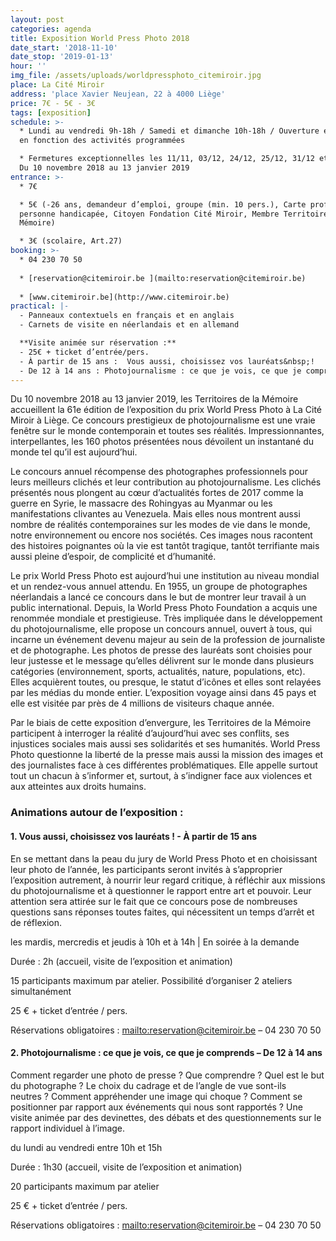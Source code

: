 ```yaml
---
layout: post
categories: agenda
title: Exposition World Press Photo 2018
date_start: '2018-11-10'
date_stop: '2019-01-13'
hour: ''
img_file: /assets/uploads/worldpressphoto_citemiroir.jpg
place: La Cité Miroir
address: 'place Xavier Neujean, 22 à 4000 Liège'
price: 7€ - 5€ - 3€
tags: [exposition]
schedule: >-
  * Lundi au vendredi 9h-18h / Samedi et dimanche 10h-18h / Ouverture en soirée
  en fonction des activités programmées

  * Fermetures exceptionnelles les 11/11, 03/12, 24/12, 25/12, 31/12 et 01/01.
  Du 10 novembre 2018 au 13 janvier 2019
entrance: >-
  * 7€ 

  * 5€ (-26 ans, demandeur d’emploi, groupe (min. 10 pers.), Carte prof,
  personne handicapée, Citoyen Fondation Cité Miroir, Membre Territoires de la
  Mémoire)

  * 3€ (scolaire, Art.27)        
booking: >-
  * 04 230 70 50
  
  * [reservation@citemiroir.be ](mailto:reservation@citemiroir.be)
  
  * [www.citemiroir.be](http://www.citemiroir.be)
practical: |-
  - Panneaux contextuels en français et en anglais
  - Carnets de visite en néerlandais et en allemand

  **Visite animée sur réservation :**
  - 25€ + ticket d’entrée/pers.
  - À partir de 15 ans :  Vous aussi, choisissez vos lauréats&nbsp;!
  - De 12 à 14 ans : Photojournalisme : ce que je vois, ce que je comprends
---
```

Du 10 novembre 2018 au 13 janvier 2019, les Territoires de la Mémoire accueillent la 61e édition de l’exposition du prix World Press Photo à La Cité Miroir à Liège. Ce concours prestigieux de photojournalisme est une vraie fenêtre sur le monde contemporain et toutes ses réalités. Impressionnantes, interpellantes, les 160 photos présentées nous dévoilent un instantané du monde tel qu’il est aujourd’hui.

Le concours annuel récompense des photographes professionnels pour leurs meilleurs clichés et leur contribution au photojournalisme. Les clichés présentés nous plongent au cœur d’actualités fortes de 2017 comme la guerre en Syrie, le massacre des Rohingyas au Myanmar ou les manifestations clivantes au Venezuela. Mais elles nous montrent aussi nombre de réalités contemporaines sur les modes de vie dans le monde, notre environnement ou encore nos sociétés. Ces images nous racontent des histoires poignantes où la vie est tantôt tragique, tantôt terrifiante mais aussi pleine d’espoir, de complicité et d’humanité.

Le prix World Press Photo est aujourd’hui une institution au niveau mondial et un rendez-vous annuel attendu. En 1955, un groupe de photographes néerlandais a lancé ce concours dans le but de montrer leur travail à un public international. Depuis, la World Press Photo Foundation a acquis une renommée mondiale et prestigieuse. Très impliquée dans le développement du photojournalisme, elle propose un concours annuel, ouvert à tous, qui incarne un événement devenu majeur au sein de la profession de journaliste et de photographe. Les photos de presse des lauréats sont choisies pour leur justesse et le message qu’elles délivrent sur le monde dans plusieurs catégories (environnement, sports, actualités, nature, populations, etc). Elles acquièrent toutes, ou presque, le statut d’icônes et elles sont relayées par les médias du monde entier. L’exposition voyage ainsi dans 45 pays et elle est visitée par près de 4 millions de visiteurs chaque année.

Par le biais de cette exposition d’envergure, les Territoires de la Mémoire participent à interroger la réalité d’aujourd’hui avec ses conflits, ses injustices sociales mais aussi ses solidarités et ses humanités. World Press Photo questionne la liberté de la presse mais aussi la mission des images et des journalistes face à ces différentes problématiques. Elle appelle surtout tout un chacun à s’informer et, surtout, à s’indigner face aux violences et aux atteintes aux droits humains.



### Animations autour de l’exposition :

#### 1. Vous aussi, choisissez vos lauréats&nbsp;! - À partir de 15 ans

En se mettant dans la peau du jury de World Press Photo et en choisissant leur photo de l’année, les participants seront invités à s’approprier l’exposition autrement, à nourrir leur regard critique, à réfléchir aux missions du photojournalisme et à questionner le rapport entre art et pouvoir. Leur attention sera attirée sur le fait que ce concours pose de nombreuses questions sans réponses toutes faites, qui nécessitent un temps d’arrêt et de réflexion.

les mardis, mercredis et jeudis à 10h et à 14h | En soirée à la demande

Durée : 2h (accueil, visite de l’exposition et animation)

15 participants maximum par atelier. Possibilité d’organiser 2 ateliers simultanément

25 € + ticket d’entrée / pers.

Réservations obligatoires : <mailto:reservation@citemiroir.be> – 04 230 70 50

#### 2. Photojournalisme : ce que je vois, ce que je comprends – De 12 à 14 ans

Comment regarder une photo de presse&nbsp;? Que comprendre&nbsp;? Quel est le but du photographe&nbsp;? Le choix du cadrage et de l’angle de vue sont-ils neutres&nbsp;? Comment appréhender une image qui choque&nbsp;? Comment se positionner par rapport aux événements qui nous sont rapportés&nbsp;? Une visite animée par des devinettes, des débats et des questionnements sur le rapport individuel à l’image.

du lundi au vendredi entre 10h et 15h

Durée : 1h30 (accueil, visite de l’exposition et animation)

20 participants maximum par atelier

25 € + ticket d’entrée / pers.

Réservations obligatoires : <mailto:reservation@citemiroir.be> – 04 230 70 50
